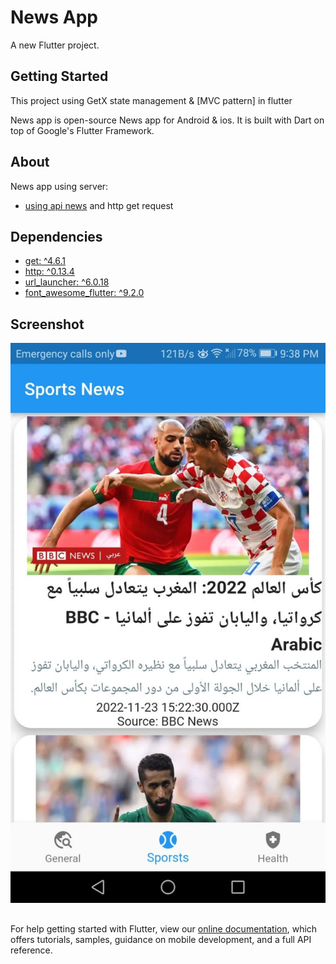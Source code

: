 # News App

A new Flutter project.

## Getting Started

This project using GetX state management & [MVC pattern] in flutter 

News app is open-source News app for Android & ios. It is built with Dart on top of Google's Flutter Framework.

## About
News app using server:  
- [using api news](https://newsapi.org/)
and http get request  

## Dependencies 
- [get: ^4.6.1](https://pub.dev/packages/get)
- [http: ^0.13.4](https://pub.dev/packages/http)
- [url_launcher: ^6.0.18](https://pub.dev/packages/url_launcher)
- [font_awesome_flutter: ^9.2.0](https://pub.dev/packages/font_awesome_flutter)

## Screenshot 
![Screenshot](screenshot.jpg)
## 
For help getting started with Flutter, view our
[online documentation](https://flutter.dev/docs), which offers tutorials,
samples, guidance on mobile development, and a full API reference.
